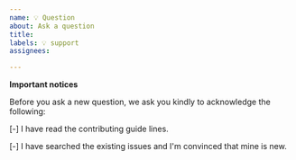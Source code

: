 ```yaml
---
name: 💡 Question
about: Ask a question
title:
labels: 💡 support
assignees:

---
```


**Important notices**

Before you ask a new question, we ask you kindly to acknowledge the following:

[-] I have read the contributing guide lines.

[-] I have searched the existing issues and I'm convinced that mine is new.